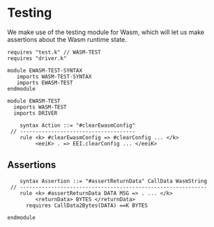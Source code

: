 Testing
=======

We make use of the testing module for Wasm, which will let us make assertions about the Wasm runtime state.

```k
requires "test.k" // WASM-TEST
requires "driver.k"

module EWASM-TEST-SYNTAX
   imports WASM-TEST-SYNTAX
   imports EWASM-TEST
endmodule
```

```k
module EWASM-TEST
  imports WASM-TEST
  imports DRIVER
```

```k
    syntax Action ::= "#clearEwasmConfig"
 // -------------------------------------
    rule <k> #clearEwasmConfig => #clearConfig ... </k>
         <eeiK> . => EEI.clearConfig ... </eeiK>
```

Assertions
----------

```k
    syntax Assertion ::= "#assertReturnData" CallData WasmString
 // ------------------------------------------------------------
    rule <k> #assertReturnData DATA MSG => . ... </k>
         <returnData> BYTES </returnData>
      requires CallData2Bytes(DATA) ==K BYTES
```

```k
endmodule
```
